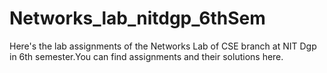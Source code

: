 # Networks_lab_nitdgp_6thSem
Here's the lab assignments of the Networks Lab of CSE branch at NIT Dgp in 6th semester.You can find assignments and their solutions here.
